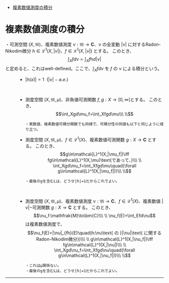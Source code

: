 
- [複素数値測度の積分](#複素数値測度の積分)



# 複素数値測度の積分

<dl><dt>

・可測空間 $(X,\mathfrak{M})$、複素数値測度 $\nu:\mathfrak{M}\to \bm{C}$、$\nu$ の全変動 $|\nu|$ に対するRadon-Nikodim微分 $h\in\mathcal{L}^1(X,|\nu|)$、$f\in\mathcal{L}^1(X,|\nu|)$ とする。
このとき、
$$\int_X fd\nu=\int_Xfhd|\nu|$$
と定めると、これはwell-defined。ここで、$\int_Xfd\nu$ を $f$ の $\nu$ による積分という。

</dt><dd>

- $|h(x)|=1\ \ (|\nu|-a.e.)$
<br>

- 測度空間 $(X,\mathfrak{M},\mu)$、非負値可測関数 $f,g:X\to[0,\infty]$とする。
このとき、
$$\int_Xgd\mu_f=\int_Xfgd\mu\\\ \\$$

      ・実数値、複素数値可積分関数でも同様で、可積分性の同値も以下と同じように成り立つ。

- 測度空間 $(X,\mathfrak{M},\mu)$、$f\in\mathcal{L}^1(X)$、複素数値可測関数 $g:X\to\bm{C}$ とする。
このとき、
$$g\in\mathcal{L}^1(X,|\mu_f|)\iff fg\in\mathcal{L}^1(X,\mu)\text{であって、}\\\ \\
\int_Xgd\mu_f=\int_Xfgd\mu\quad(\forall g\in\mathcal{L}^1(X,|\mu_f|))\\\ \\$$

      ・最後のgを含むLは、どうせ|h|=1だからこれでよい。
<br>

- 測度空間 $(X,\mathfrak{M},\mu)$、複素数値測度 $\nu:\mathfrak{M}\to\bm{C}$、$f\in\mathcal{L}^1(X)$、複素数値 $|\nu|-$可測関数 $g:X\to\bm{C}$ とする。
このとき、
$$\nu_f:\mathfrak{M}\to\bm{C}\\\ \\
\nu_f(E)=\int_Efd\nu$$
は複素数値測度で、
$$\nu_f(E)=|\nu|_{fh}(E)\quad(h:\nu\text{ の }|\nu|\text{ に関するRadon-Nikodim微分})\\\ \\
g\in\mathcal{L}^1(X,|\nu_f|)\iff fg\in\mathcal{L}^1(X,|\nu|)\\\ \\
\int_Xgd\nu_f=\int_Xfgd\nu\quad(\forall g\in\mathcal{L}^1(X,|\nu_f|))\\\ \\$$

      ・これはμ関係ない。
      ・最後のgを含むLは、どうせ|h|=1だからこれでよい。

</dd></dl>

---
